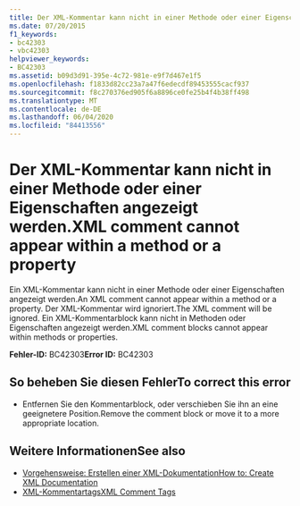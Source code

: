 ```yaml
---
title: Der XML-Kommentar kann nicht in einer Methode oder einer Eigenschaften angezeigt werden.
ms.date: 07/20/2015
f1_keywords:
- bc42303
- vbc42303
helpviewer_keywords:
- BC42303
ms.assetid: b09d3d91-395e-4c72-981e-e9f7d467e1f5
ms.openlocfilehash: f1833d82cc23a7a47f6edecdf89453555cacf937
ms.sourcegitcommit: f8c270376ed905f6a8896ce0fe25b4f4b38ff498
ms.translationtype: MT
ms.contentlocale: de-DE
ms.lasthandoff: 06/04/2020
ms.locfileid: "84413556"
---
```

# <a name="xml-comment-cannot-appear-within-a-method-or-a-property"></a><span data-ttu-id="03950-102">Der XML-Kommentar kann nicht in einer Methode oder einer Eigenschaften angezeigt werden.</span><span class="sxs-lookup"><span data-stu-id="03950-102">XML comment cannot appear within a method or a property</span></span>
<span data-ttu-id="03950-103">Ein XML-Kommentar kann nicht in einer Methode oder einer Eigenschaften angezeigt werden.</span><span class="sxs-lookup"><span data-stu-id="03950-103">An XML comment cannot appear within a method or a property.</span></span> <span data-ttu-id="03950-104">Der XML-Kommentar wird ignoriert.</span><span class="sxs-lookup"><span data-stu-id="03950-104">The XML comment will be ignored.</span></span> <span data-ttu-id="03950-105">Ein XML-Kommentarblock kann nicht in Methoden oder Eigenschaften angezeigt werden.</span><span class="sxs-lookup"><span data-stu-id="03950-105">XML comment blocks cannot appear within methods or properties.</span></span>  
  
 <span data-ttu-id="03950-106">**Fehler-ID:** BC42303</span><span class="sxs-lookup"><span data-stu-id="03950-106">**Error ID:** BC42303</span></span>  
  
## <a name="to-correct-this-error"></a><span data-ttu-id="03950-107">So beheben Sie diesen Fehler</span><span class="sxs-lookup"><span data-stu-id="03950-107">To correct this error</span></span>  
  
- <span data-ttu-id="03950-108">Entfernen Sie den Kommentarblock, oder verschieben Sie ihn an eine geeignetere Position.</span><span class="sxs-lookup"><span data-stu-id="03950-108">Remove the comment block or move it to a more appropriate location.</span></span>  
  
## <a name="see-also"></a><span data-ttu-id="03950-109">Weitere Informationen</span><span class="sxs-lookup"><span data-stu-id="03950-109">See also</span></span>

- [<span data-ttu-id="03950-110">Vorgehensweise: Erstellen einer XML-Dokumentation</span><span class="sxs-lookup"><span data-stu-id="03950-110">How to: Create XML Documentation</span></span>](../programming-guide/program-structure/how-to-create-xml-documentation.md)
- [<span data-ttu-id="03950-111">XML-Kommentartags</span><span class="sxs-lookup"><span data-stu-id="03950-111">XML Comment Tags</span></span>](../language-reference/xmldoc/index.md)

